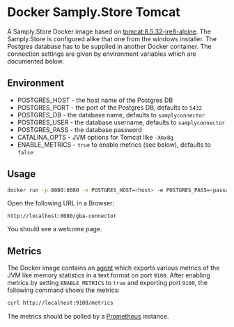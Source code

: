 # Docker Samply.Store Tomcat

A Samply.Store Docker image based on [tomcat:8.5.32-jre8-alpine][1]. The Samply.Store is configured alike that one from the windows installer. The Postgres database has to be supplied in another Docker container. The connection settings are given by environment variables which are documented below.

## Environment

* POSTGRES_HOST - the host name of the Postgres DB
* POSTGRES_PORT - the port of the Postgres DB, defaults to `5432`
* POSTGRES_DB - the database name, defaults to `samplyconnector`
* POSTGRES_USER - the database username, defaults to `samplyconnector`
* POSTGRES_PASS - the database password
* CATALINA_OPTS - JVM options for Tomcat like `-Xmx8g`
* ENABLE_METRICS - `true` to enable metrics (see below), defaults to `false`

## Usage

```sh
docker run -p 8080:8080 -e POSTGRES_HOST=<host> -e POSTGRES_PASS=<password> akiel/samply.connector:latest
```

Open the following URL in a Browser:

```
http://localhost:8080/gba-connector
```

You should see a welcome page.

## Metrics

The Docker image contains an [agent][3] which exports various metrics of the JVM like memory statistics in a text format on port `9100`. After enabling metrics by setting `ENABLE_METRICS` to `true` and exporting port `9100`, the following command shows the metrics:

```sh
curl http://localhost:9100/metrics
```

The metrics should be polled by a [Prometheus][2] instance.

[1]: <https://hub.docker.com/_/tomcat/>
[2]: <https://prometheus.io>
[3]: <https://github.com/prometheus/jmx_exporter>
